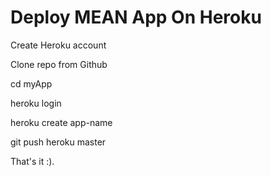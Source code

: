 # Deploy MEAN App On Heroku

Create Heroku account

Clone repo from Github

cd myApp

heroku login

heroku create app-name

git push heroku master

That's it :).